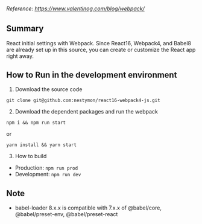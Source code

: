 ###### Reference: https://www.valentinog.com/blog/webpack/


## Summary  
React initial settings with Webpack. Since React16, Webpack4, and Babel8 are already set up in this source, you can create or customize the React app right away.  

## How to Run in the development environment  
1. Download the source code  
```
git clone git@github.com:nestymon/react16-webpack4-js.git
```  
2. Download the dependent packages and run the webpack  
```
npm i && npm run start
```  
or  
```
yarn install && yarn start
```  
3. How to build  
- Production: ```npm run prod```  
- Development: ```npm run dev```  

## Note  
- babel-loader 8.x.x is compatible with 7.x.x of @babel/core, @babel/preset-env, @babel/preset-react  
